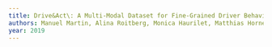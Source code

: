 ```yaml
---
title: Drive&Act\: A Multi-Modal Dataset for Fine-Grained Driver Behavior Recognition in Autonomous Vehicles
authors: Manuel Martin, Alina Roitberg, Monica Haurilet, Matthias Horne, Simon ReiB, Michael Voit, Rainer Stiefelhagen
year: 2019
---
```


